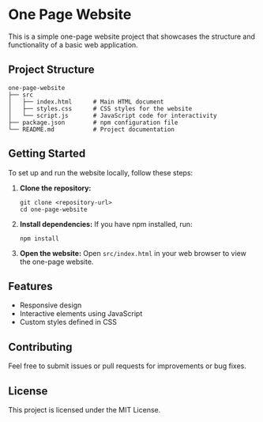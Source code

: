 # One Page Website

This is a simple one-page website project that showcases the structure and functionality of a basic web application.

## Project Structure

```
one-page-website
├── src
│   ├── index.html      # Main HTML document
│   ├── styles.css      # CSS styles for the website
│   └── script.js       # JavaScript code for interactivity
├── package.json        # npm configuration file
└── README.md           # Project documentation
```

## Getting Started

To set up and run the website locally, follow these steps:

1. **Clone the repository:**
   ```
   git clone <repository-url>
   cd one-page-website
   ```

2. **Install dependencies:**
   If you have npm installed, run:
   ```
   npm install
   ```

3. **Open the website:**
   Open `src/index.html` in your web browser to view the one-page website.

## Features

- Responsive design
- Interactive elements using JavaScript
- Custom styles defined in CSS

## Contributing

Feel free to submit issues or pull requests for improvements or bug fixes. 

## License

This project is licensed under the MIT License.